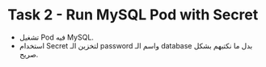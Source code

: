 # Task 2 - Run MySQL Pod with Secret


- تشغيل Pod فيه MySQL.
- استخدام Secret لتخزين الـ password واسم الـ database بدل ما نكتبهم بشكل صريح.
